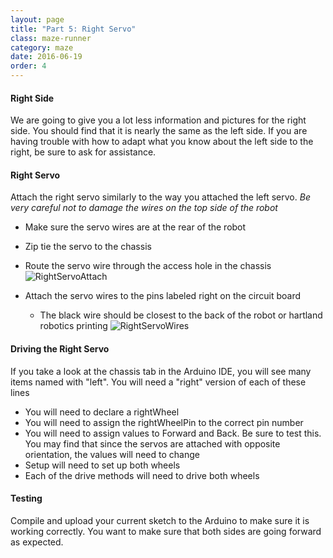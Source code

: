 ```yaml
---
layout: page
title: "Part 5: Right Servo"
class: maze-runner
category: maze
date: 2016-06-19
order: 4
---
```


#### Right Side

We are going to give you a lot less information and pictures for the right side. You should find that it is nearly the same as the left side. If you are having trouble with how to adapt what you know about the left side to the right, be sure to ask for assistance.

#### Right Servo

Attach the right servo similarly to the way you attached the left servo. *Be very careful not to damage the wires on the top side of the robot*
* Make sure the servo wires are at the rear of the robot
* Zip tie the servo to the chassis
* Route the servo wire through the access hole in the chassis
![RightServoAttach]({{site.baseurl}}/assets/mazerunner/rightservo_attach.jpg)

* Attach the servo wires to the pins labeled right on the circuit board
    * The black wire should be closest to the back of the robot or hartland robotics printing
![RightServoWires]({{site.baseurl}}/assets/mazerunner/rightservo_wires.jpg)

#### Driving the Right Servo

If you take a look at the chassis tab in the Arduino IDE, you will see many items named with "left". You will need a "right" version of each of these lines

* You will need to declare a rightWheel
* You will need to assign the rightWheelPin to the correct pin number
* You will need to assign values to Forward and Back. Be sure to test this. You may find that since the servos are attached with opposite orientation, the values will need to change
* Setup will need to set up both wheels
* Each of the drive methods will need to drive both wheels

#### Testing

Compile and upload your current sketch to the Arduino to make sure it is working correctly. You want to make sure that both sides are going forward as expected.
